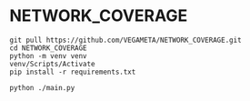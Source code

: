 # NETWORK_COVERAGE


``` shell
git pull https://github.com/VEGAMETA/NETWORK_COVERAGE.git
cd NETWORK_COVERAGE
python -m venv venv
venv/Scripts/Activate
pip install -r requirements.txt
```

``` shell
python ./main.py
```
